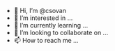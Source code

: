 - 👋 Hi, I’m @csovan
- 👀 I’m interested in ...
- 🌱 I’m currently learning ...
- 💞️ I’m looking to collaborate on ...
- 📫 How to reach me ...

<!---
csovan/csovan is a ✨ special ✨ repository because its `README.md` (this file) appears on your GitHub profile.
You can click the Preview link to take a look at your changes.
--->
